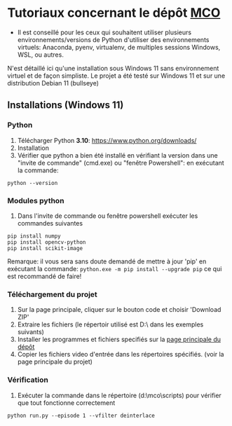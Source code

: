# Tutoriaux concernant le dépôt [MCO](https://github.com/JepEtau/mco)

- Il est conseillé pour les ceux qui souhaitent utiliser plusieurs environnements/versions de Python d'utiliser des environnements virtuels: Anaconda, pyenv, virtualenv, de multiples sessions Windows, WSL, ou autres.

N'est détaillé ici qu'une installation sous Windows 11 sans environnement virtuel et de façon simpliste. Le projet a été testé sur Windows 11 et sur une distribution Debian 11 (bullseye)


## Installations (Windows 11)

### Python

1) Télécharger Python **3.10**: https://www.python.org/downloads/
2) Installation
3) Vérifier que python a bien été installé en vérifiant la version dans une "invite de commande" (cmd.exe) ou "fenêtre Powershell":
en exécutant la commande:
```
python --version
```

### Modules python
1) Dans l'invite de commande ou fenêtre powershell exécuter les commandes suivantes
```
pip install numpy
pip install opencv-python
pip install scikit-image
```

Remarque: il vous sera sans doute demandé de mettre à jour 'pip' en exécutant la commande: ```python.exe -m pip install --upgrade pip``` ce qui est recommandé de faire!


### Téléchargement du projet
1) Sur la page principale, cliquer sur le bouton code et choisir 'Download ZIP'
2) Extraire les fichiers (le répertoir utilisé est D:\ dans les exemples suivants)
4) Installer les programmes et fichiers specifiés sur la [page principale du dépôt](https://github.com/JepEtau/mco)
3) Copier les fichiers video d'entrée dans les répertoires spécifiés. (voir la page principale du projet)

### Vérification
1) Exécuter la commande dans le répertoire (d:\mco\scripts) pour vérifier que tout fonctionne correctement
```
python run.py --episode 1 --vfilter deinterlace
```
